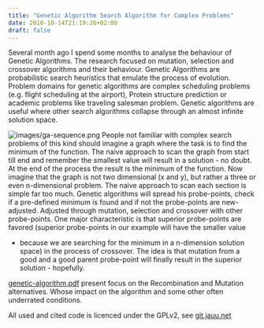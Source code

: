 ```yaml
---
title: "Genetic Algorithm Search Algorithm for Complex Problems"
date: 2010-10-14T21:19:26+02:00
draft: false
---
```


Several month ago I spend some months to analyse the behaviour of Genetic
Algorithms. The research focused on mutation, selection and crossover
algorithms and their behaviour. Genetic Algorithms are probabilistic search
heuristics that emulate the process of evolution. Problem domains for
genetic algorithms are complex scheduling problems (e.g. flight scheduling
at the airport), Protein structure prediction or academic problems like
traveling salesman problem. Genetic algorithms are useful where other
search algorithms collapse through an almost infinite solution space.


![images/ga-sequence.png](images/ga-sequence.png)
People not familiar with complex search problems of this kind should
imagine a graph where the task is to find the minimum of the function. The
naive approach to scan the graph from start till end and remember the
smallest value will result in a solution - no doubt. At the end of the
process the result is the minimum of the function. Now imagine that the
graph is not two dimensional (x and y), but rather a three or even
n-dimensional problem. The naive approach to scan each section is simple
far too much. Genetic algorithms will spread his probe-points, check if a
pre-defined minimum is found and if not the probe-points are new-adjusted.
Adjusted through mutation, selection and crossover with other
probe-points. One major characteristic is that superior probe-points are
favored (superior probe-points in our example will have the smaller value
- because we are searching for the minimum in a n-dimension solution
space) in the process of crossover. The idea is that mutation from a
good and a good parent probe-point will finally result in the
superior solution - hopefully.


[genetic-algorithm.pdf](http://blog.jauu.net/2010/10/14/Genetic-Algorithm---Search-Algorithm-for-Complex-Problems/genetic-algorithm-summary.pdf) present focus on the Recombination and Mutation alternatives. Whose impact on the algorithm and some other often
underrated conditions.


All used and cited code is licenced under the GPLv2, see [git.jauu.net](http://git.jauu.net)


